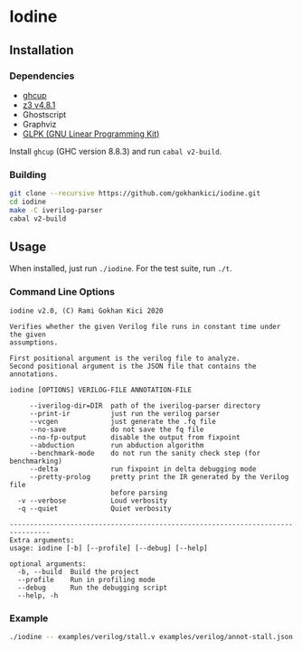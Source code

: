 # Iodine

## Installation

### Dependencies

- [ghcup](https://www.haskell.org/ghcup/)
- [z3 v4.8.1](https://github.com/Z3Prover/z3/releases/tag/z3-4.8.1)
- Ghostscript
- Graphviz
- [GLPK (GNU Linear Programming Kit)](https://www.gnu.org/software/glpk/#downloading)

Install `ghcup` (GHC version 8.8.3) and run `cabal v2-build`.

<!--
### Dependencies (old)

- [stack](https://docs.haskellstack.org/en/stable/README/#how-to-install)
- [z3 v4.8.1](https://github.com/Z3Prover/z3/releases/tag/z3-4.8.1)
-->

### Building

```sh
git clone --recursive https://github.com/gokhankici/iodine.git
cd iodine
make -C iverilog-parser
cabal v2-build
```

## Usage

When installed, just run `./iodine`. For the test suite, run `./t`.

### Command Line Options

```
iodine v2.0, (C) Rami Gokhan Kici 2020

Verifies whether the given Verilog file runs in constant time under the given
assumptions.

First positional argument is the verilog file to analyze.
Second positional argument is the JSON file that contains the annotations.

iodine [OPTIONS] VERILOG-FILE ANNOTATION-FILE

     --iverilog-dir=DIR  path of the iverilog-parser directory
     --print-ir          just run the verilog parser
     --vcgen             just generate the .fq file
     --no-save           do not save the fq file
     --no-fp-output      disable the output from fixpoint
     --abduction         run abduction algorithm
     --benchmark-mode    do not run the sanity check step (for benchmarking)
     --delta             run fixpoint in delta debugging mode
     --pretty-prolog     pretty print the IR generated by the Verilog file
                         before parsing
  -v --verbose           Loud verbosity
  -q --quiet             Quiet verbosity

--------------------------------------------------------------------------------
Extra arguments:
usage: iodine [-b] [--profile] [--debug] [--help]

optional arguments:
  -b, --build  Build the project
  --profile    Run in profiling mode
  --debug      Run the debugging script
  --help, -h
```

### Example

```sh
./iodine -- examples/verilog/stall.v examples/verilog/annot-stall.json
```
